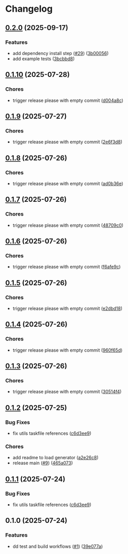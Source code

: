 # Changelog

## [0.2.0](https://github.com/sidpalas/capstone/compare/services/python/load-generator-python@0.1.10...services/python/load-generator-python@0.2.0) (2025-09-17)


### Features

* add dependency install step ([#29](https://github.com/sidpalas/capstone/issues/29)) ([3b00056](https://github.com/sidpalas/capstone/commit/3b000563250035722c38060cc1cc0a10d3716f57))
* add example tests ([3bcbbd8](https://github.com/sidpalas/capstone/commit/3bcbbd8bf4bf4ebb9b982641bbc6dfc24decade8))

## [0.1.10](https://github.com/sidpalas/capstone/compare/services/python/load-generator-python@0.1.9...services/python/load-generator-python@0.1.10) (2025-07-28)


### Chores

* trigger release please with empty commit ([d004a8c](https://github.com/sidpalas/capstone/commit/d004a8c701dc895ac04e4e3755ed5d6824850279))

## [0.1.9](https://github.com/sidpalas/capstone/compare/services/python/load-generator-python@0.1.8...services/python/load-generator-python@0.1.9) (2025-07-27)


### Chores

* trigger release please with empty commit ([2e6f3d8](https://github.com/sidpalas/capstone/commit/2e6f3d896992ae2a505a8872ba22405208f7aaa2))

## [0.1.8](https://github.com/sidpalas/capstone/compare/services/python/load-generator-python@0.1.7...services/python/load-generator-python@0.1.8) (2025-07-26)


### Chores

* trigger release please with empty commit ([ad0b36e](https://github.com/sidpalas/capstone/commit/ad0b36e33bcccbb3cd408a2bcda691b74cb1aac5))

## [0.1.7](https://github.com/sidpalas/capstone/compare/services/python/load-generator-python@0.1.6...services/python/load-generator-python@0.1.7) (2025-07-26)


### Chores

* trigger release please with empty commit ([48709c0](https://github.com/sidpalas/capstone/commit/48709c04181d3c2ad8c7b1845675607410220a2d))

## [0.1.6](https://github.com/sidpalas/capstone/compare/services/python/load-generator-python@0.1.5...services/python/load-generator-python@0.1.6) (2025-07-26)


### Chores

* trigger release please with empty commit ([f6afe9c](https://github.com/sidpalas/capstone/commit/f6afe9c43292e4f5ba49000ee53cf88de020f1b9))

## [0.1.5](https://github.com/sidpalas/capstone/compare/services/python/load-generator-python@0.1.4...services/python/load-generator-python@0.1.5) (2025-07-26)


### Chores

* trigger release please with empty commit ([e2dbd18](https://github.com/sidpalas/capstone/commit/e2dbd1849c2f29eece427c428300137903bd6325))

## [0.1.4](https://github.com/sidpalas/capstone/compare/services/python/load-generator-python@0.1.3...services/python/load-generator-python@0.1.4) (2025-07-26)


### Chores

* trigger release please with empty commit ([960f65d](https://github.com/sidpalas/capstone/commit/960f65ddbed222e7bcb88fbbb07c7cd017fad739))

## [0.1.3](https://github.com/sidpalas/capstone/compare/services/python/load-generator-python@0.1.2...services/python/load-generator-python@0.1.3) (2025-07-26)


### Chores

* trigger release please with empty commit ([30514f4](https://github.com/sidpalas/capstone/commit/30514f4ef14280c9973c48821db61fbaaa5d8548))

## [0.1.2](https://github.com/sidpalas/capstone/compare/services/python/load-generator-python@0.1.1...services/python/load-generator-python@0.1.2) (2025-07-25)


### Bug Fixes

* fix utils taskfile references ([c6d3ee9](https://github.com/sidpalas/capstone/commit/c6d3ee9f7ac7fb5d3999205b58788bd9fb1aea3b))


### Chores

* add readme to load generator ([a2e26c8](https://github.com/sidpalas/capstone/commit/a2e26c8ca2f6a6751ab13b246d6fe3258b5a6188))
* release main ([#9](https://github.com/sidpalas/capstone/issues/9)) ([465a073](https://github.com/sidpalas/capstone/commit/465a07323edb9455179bc4815cc900030ccebe33))

## [0.1.1](https://github.com/sidpalas/capstone/compare/services/node/load-generator-python@0.1.0...services/node/load-generator-python@0.1.1) (2025-07-24)


### Bug Fixes

* fix utils taskfile references ([c6d3ee9](https://github.com/sidpalas/capstone/commit/c6d3ee9f7ac7fb5d3999205b58788bd9fb1aea3b))

## 0.1.0 (2025-07-24)


### Features

* dd test and build workflows ([#1](https://github.com/sidpalas/capstone/issues/1)) ([39e077a](https://github.com/sidpalas/capstone/commit/39e077aa58b0818070453d0efe89f551bb143a67))
